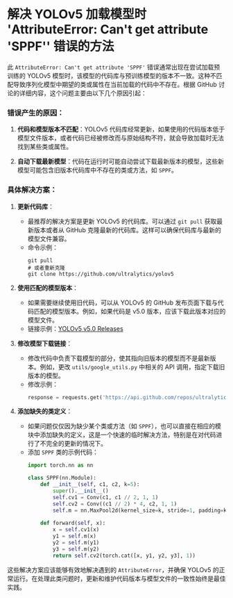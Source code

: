 # 解决 YOLOv5 加载模型时 'AttributeError: Can't get attribute 'SPPF'' 错误的方法

此 `AttributeError: Can't get attribute 'SPPF'` 错误通常出现在尝试加载预训练的 YOLOv5 模型时，该模型的代码库与预训练模型的版本不一致。这种不匹配导致序列化模型中期望的类或属性在当前加载的代码中不存在。根据 GitHub 讨论的详细内容，这个问题主要由以下几个原因引起：

### 错误产生的原因：

1. **代码和模型版本不匹配**：YOLOv5 代码库经常更新，如果使用的代码版本低于模型文件版本，或者代码已经被修改而与原始结构不符，就会导致加载时无法找到某些类或属性。

2. **自动下载最新模型**：代码在运行时可能自动尝试下载最新版本的模型，这些新模型可能包含旧版本代码库中不存在的类或方法，如 `SPPF`。

### 具体解决方案：

1. **更新代码库**：
   - 最推荐的解决方案是更新 YOLOv5 的代码库。可以通过 `git pull` 获取最新版本或者从 GitHub 克隆最新的代码库。这样可以确保代码库与最新的模型文件兼容。
   - 命令示例：
     ```
     git pull
     # 或者重新克隆
     git clone https://github.com/ultralytics/yolov5
     ```

2. **使用匹配的模型版本**：
   - 如果需要继续使用旧代码，可以从 YOLOv5 的 GitHub 发布页面下载与代码匹配的模型版本。例如，如果代码是 v5.0 版本，应该下载此版本对应的模型文件。
   - 链接示例：[YOLOv5 v5.0 Releases](https://github.com/ultralytics/yolov5/releases/tag/v5.0)

3. **修改模型下载链接**：
   - 修改代码中负责下载模型的部分，使其指向旧版本的模型而不是最新版本。例如，更改 `utils/google_utils.py` 中相关的 API 调用，指定下载旧版本的模型。
   - 修改示例：
     ```python
     response = requests.get('https://api.github.com/repos/ultralytics/yolov5/releases/tags/v5.0').json()
     ```

4. **添加缺失的类定义**：
   - 如果问题仅仅因为缺少某个类或方法（如 `SPPF`），也可以直接在相应的模块中添加缺失的定义，这是一个快速的临时解决方法，特别是在对代码进行了不完全的更新的情况下。
   - 添加 `SPPF` 类的示例代码：
     ```python
     import torch.nn as nn
     
     class SPPF(nn.Module):
         def __init__(self, c1, c2, k=5):
             super().__init__()
             self.cv1 = Conv(c1, c1 // 2, 1, 1)
             self.cv2 = Conv((c1 // 2) * 4, c2, 1, 1)
             self.m = nn.MaxPool2d(kernel_size=k, stride=1, padding=k // 2)
         
         def forward(self, x):
             x = self.cv1(x)
             y1 = self.m(x)
             y2 = self.m(y1)
             y3 = self.m(y2)
             return self.cv2(torch.cat([x, y1, y2, y3], 1))
     ```

这些解决方案应该能够有效地解决遇到的 `AttributeError`，并确保 YOLOv5 的正常运行。在处理此类问题时，更新和维护代码版本与模型文件的一致性始终是最佳实践。